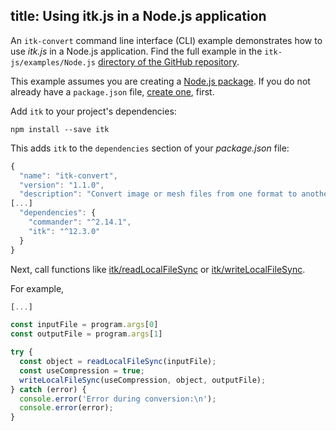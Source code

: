 title: Using itk.js in a Node.js application
---

An `itk-convert` command line interface (CLI) example demonstrates how to use *itk.js* in a Node.js application. Find the full example in the `itk-js/examples/Node.js` [directory of the GitHub repository](https://github.com/InsightSoftwareConsortium/itk-js/tree/master/examples/Node.js).

This example assumes you are creating a [Node.js package](https://docs.npmjs.com/getting-started/what-is-npm). If you do not already have a `package.json` file, [create one](https://docs.npmjs.com/getting-started/using-a-package.json), first.

Add `itk` to your project's dependencies:

```
npm install --save itk
```

This adds `itk` to the `dependencies` section of your *package.json* file:

```js
{
  "name": "itk-convert",
  "version": "1.1.0",
  "description": "Convert image or mesh files from one format to another.",
[...]
  "dependencies": {
    "commander": "^2.14.1",
    "itk": "^12.3.0"
  }
}
```

Next, call functions like [itk/readLocalFileSync](../api/node_io.html) or [itk/writeLocalFileSync](../api/node_io.html).

For example,

```js
[...]

const inputFile = program.args[0]
const outputFile = program.args[1]

try {
  const object = readLocalFileSync(inputFile);
  const useCompression = true;
  writeLocalFileSync(useCompression, object, outputFile);
} catch (error) {
  console.error('Error during conversion:\n');
  console.error(error);
}
```
